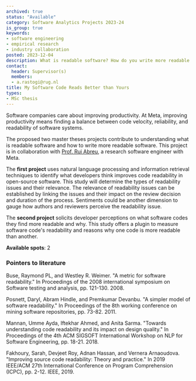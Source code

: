 ```yaml
---
archived: true
status: "Available"
category: Software Analytics Projects 2023-24
is_group: true
keywords:
- software engineering
- empirical research
- industry collaboration
posted: 2023-12-04
description: What is readable software? How do you write more readable software? This project is in collaboration with Prof. Rui Abreu, a research software engineer with Meta.
contact:
  header: Supervisor(s)
  members:
  - a.rastogi@rug.nl
title: My Software Code Reads Better than Yours
types:
- MSc thesis
---
```


Software companies care about improving productivity. At Meta, improving productivity means finding a balance between code velocity,  reliability, and readability of software systems. 

The proposed two master theses projects contribute to understanding what is readable software and how to write more readable software. This project is in collaboration with [Prof. Rui Abreu](https://ruimaranhao.com/), a research software engineer with Meta.

The **first project** uses natural language processing and information retrieval techniques to identify what developers think improves code readability in open-source software. This study will determine the types of readability issues and their relevance. The relevance of readability issues can be established by linking the issues and their impact on the review decision and duration of the process. Sentiments could be another dimension to gauge how authors and reviewers perceive the readability issue.

The **second project** solicits developer perceptions on what software codes they find more readable and why. This study offers a plugin to measure software code's readability and reasons why one code is more readable than another. 

**Available spots**: 2

### Pointers to literature
Buse, Raymond PL, and Westley R. Weimer. "A metric for software readability." In Proceedings of the 2008 international symposium on Software testing and analysis, pp. 121-130. 2008.

Posnett, Daryl, Abram Hindle, and Premkumar Devanbu. "A simpler model of software readability." In Proceedings of the 8th working conference on mining software repositories, pp. 73-82. 2011.

Mannan, Umme Ayda, Iftekhar Ahmed, and Anita Sarma. "Towards understanding code readability and its impact on design quality." In Proceedings of the 4th ACM SIGSOFT International Workshop on NLP for Software Engineering, pp. 18-21. 2018.

Fakhoury, Sarah, Devjeet Roy, Adnan Hassan, and Vernera Arnaoudova. "Improving source code readability: Theory and practice." In 2019 IEEE/ACM 27th International Conference on Program Comprehension (ICPC), pp. 2-12. IEEE, 2019.
